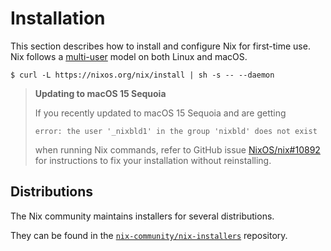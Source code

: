 # Installation

This section describes how to install and configure Nix for first-time use.
Nix follows a [multi-user](./nix-security.md#multi-user-model) model on both Linux
and macOS.

```console
$ curl -L https://nixos.org/nix/install | sh -s -- --daemon
```

> **Updating to macOS 15 Sequoia**
>
> If you recently updated to macOS 15 Sequoia and are getting
> ```console
> error: the user '_nixbld1' in the group 'nixbld' does not exist
> ```
> when running Nix commands, refer to GitHub issue [NixOS/nix#10892](https://github.com/NixOS/nix/issues/10892) for instructions to fix your installation without reinstalling.

## Distributions

The Nix community maintains installers for several distributions.

They can be found in the [`nix-community/nix-installers`](https://github.com/nix-community/nix-installers) repository.
